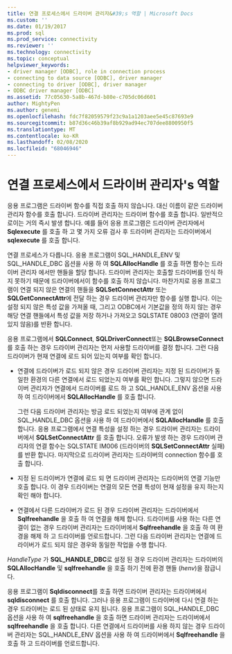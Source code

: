 ```yaml
---
title: 연결 프로세스에서 드라이버 관리자&#39;s 역할 | Microsoft Docs
ms.custom: ''
ms.date: 01/19/2017
ms.prod: sql
ms.prod_service: connectivity
ms.reviewer: ''
ms.technology: connectivity
ms.topic: conceptual
helpviewer_keywords:
- driver manager [ODBC], role in connection process
- connecting to data source [ODBC], driver manager
- connecting to driver [ODBC], driver manager
- ODBC driver manager [ODBC]
ms.assetid: 77c05630-5a8b-467d-b80e-c705dc06d601
author: MightyPen
ms.author: genemi
ms.openlocfilehash: fdc7f82059579f23c9a1a1203aee5e45c87693e9
ms.sourcegitcommit: b87d36c46b39af8b929ad94ec707dee8800950f5
ms.translationtype: MT
ms.contentlocale: ko-KR
ms.lasthandoff: 02/08/2020
ms.locfileid: "68046946"
---
```

# <a name="driver-manager39s-role-in-the-connection-process"></a>연결 프로세스에서 드라이버 관리자&#39;s 역할
응용 프로그램은 드라이버 함수를 직접 호출 하지 않습니다. 대신 이름이 같은 드라이버 관리자 함수를 호출 합니다. 드라이버 관리자는 드라이버 함수를 호출 합니다. 일반적으로이는 거의 즉시 발생 합니다. 예를 들어 응용 프로그램은 드라이버 관리자에서 **Sqlexecute** 를 호출 하 고 몇 가지 오류 검사 후 드라이버 관리자는 드라이버에서 **sqlexecute** 를 호출 합니다.  
  
 연결 프로세스가 다릅니다. 응용 프로그램이 SQL_HANDLE_ENV 및 SQL_HANDLE_DBC 옵션을 사용 하 여 **SQLAllocHandle** 를 호출 하면 함수는 드라이버 관리자 에서만 핸들을 할당 합니다. 드라이버 관리자는 호출할 드라이버를 인식 하지 못하기 때문에 드라이버에서이 함수를 호출 하지 않습니다. 마찬가지로 응용 프로그램이 연결 되지 않은 연결의 핸들을 **SQLSetConnectAttr** 또는 **SQLGetConnectAttr**에 전달 하는 경우 드라이버 관리자만 함수를 실행 합니다. 이는 설정 되지 않은 특성 값을 가져올 때, 그리고 ODBC에서 기본값을 정의 하지 않는 경우 해당 연결 핸들에서 특성 값을 저장 하거나 가져오고 SQLSTATE 08003 (연결이 열려 있지 않음)를 반환 합니다.  
  
 응용 프로그램에서 **SQLConnect**, **SQLDriverConnect**또는 **SQLBrowseConnect**를 호출 하는 경우 드라이버 관리자는 먼저 사용할 드라이버를 결정 합니다. 그런 다음 드라이버가 현재 연결에 로드 되어 있는지 여부를 확인 합니다.  
  
-   연결에 드라이버가 로드 되지 않은 경우 드라이버 관리자는 지정 된 드라이버가 동일한 환경의 다른 연결에서 로드 되었는지 여부를 확인 합니다. 그렇지 않으면 드라이버 관리자가 연결에서 드라이버를 로드 하 고 SQL_HANDLE_ENV 옵션을 사용 하 여 드라이버에서 **SQLAllocHandle** 를 호출 합니다.  
  
     그런 다음 드라이버 관리자는 방금 로드 되었는지 여부에 관계 없이 SQL_HANDLE_DBC 옵션을 사용 하 여 드라이버에서 **SQLAllocHandle** 를 호출 합니다. 응용 프로그램에서 연결 특성을 설정 하는 경우 드라이버 관리자는 드라이버에서 **SQLSetConnectAttr** 를 호출 합니다. 오류가 발생 하는 경우 드라이버 관리자의 연결 함수는 SQLSTATE IM006 (드라이버의 **SQLSetConnectAttr** 실패)를 반환 합니다. 마지막으로 드라이버 관리자는 드라이버의 connection 함수를 호출 합니다.  
  
-   지정 된 드라이버가 연결에 로드 되 면 드라이버 관리자는 드라이버의 연결 기능만 호출 합니다. 이 경우 드라이버는 연결의 모든 연결 특성이 현재 설정을 유지 하는지 확인 해야 합니다.  
  
-   연결에서 다른 드라이버가 로드 된 경우 드라이버 관리자는 드라이버에서 **Sqlfreehandle** 을 호출 하 여 연결을 해제 합니다. 드라이버를 사용 하는 다른 연결이 없는 경우 드라이버 관리자는 드라이버에서 **Sqlfreehandle** 을 호출 하 여 환경을 해제 하 고 드라이버를 언로드합니다. 그런 다음 드라이버 관리자는 연결에 드라이버가 로드 되지 않은 경우와 동일한 작업을 수행 합니다.  
  
 *HandleType* 가 **SQL_HANDLE_DBC**로 설정 된 경우 드라이버 관리자는 드라이버의 **SQLAllocHandle** 및 **sqlfreehandle** 을 호출 하기 전에 환경 핸들 (*henv*)을 잠급니다.  
  
 응용 프로그램이 **Sqldisconnect**를 호출 하면 드라이버 관리자는 드라이버에서 **sqldisconnect** 를 호출 합니다. 그러나 응용 프로그램이 드라이버에 다시 연결 하는 경우 드라이버는 로드 된 상태로 유지 됩니다. 응용 프로그램이 SQL_HANDLE_DBC 옵션을 사용 하 여 **sqlfreehandle** 을 호출 하면 드라이버 관리자는 드라이버에서 **sqlfreehandle** 을 호출 합니다. 다른 연결에서 드라이버를 사용 하지 않는 경우 드라이버 관리자는 SQL_HANDLE_ENV 옵션을 사용 하 여 드라이버에서 **Sqlfreehandle** 을 호출 하 고 드라이버를 언로드합니다.
